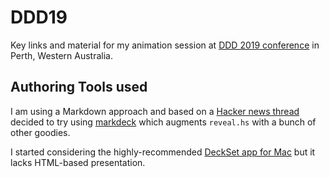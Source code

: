 # DDD19
Key links and material for my animation session at [DDD 2019 conference][ddd] in Perth, Western Australia.

## Authoring Tools used
I am using a Markdown approach and based on a [Hacker news thread][hn] decided to try using [markdeck][md] which augments `reveal.hs` with a bunch of other goodies.

I started considering the highly-recommended [DeckSet app for Mac][deckset] but it lacks HTML-based presentation.

[ddd]: https://dddperth.com/
[md]: https://github.com/arnehilmann/markdeck
[hn]: https://news.ycombinator.com/item?id=18863691
[deckset]: https://www.deckset.com/